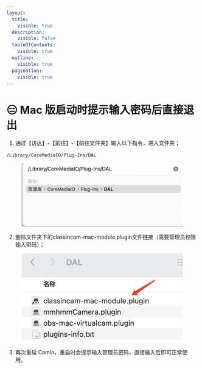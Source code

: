 ```yaml
---
layout:
  title:
    visible: true
  description:
    visible: false
  tableOfContents:
    visible: true
  outline:
    visible: true
  pagination:
    visible: true
---
```


# 😑 Mac 版启动时提示输入密码后直接退出

1. 通过【访达】-【前往】-【前往文件夹】输入以下指令，进入文件夹；

```
/Library/CoreMediaIO/Plug-Ins/DAL
```

<figure><img src="../.gitbook/assets/image (19).png" alt=""><figcaption></figcaption></figure>

2. 删除文件夹下的classincam-mac-module.plugin文件链接（需要管理员权限输入密码）；

<figure><img src="../.gitbook/assets/image (23).png" alt=""><figcaption></figcaption></figure>

3. 再次重启 CamIn，重启时会提示输入管理员密码，直接输入后即可正常使用。
